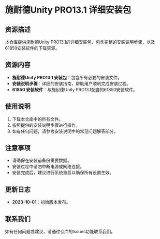 # 施耐德Unity PRO13.1 详细安装包

## 资源描述

本仓库提供施耐德Unity PRO13.1的详细安装包，包含完整的安装说明步骤，以及61850安装软件的下载资源。

## 资源内容

- **施耐德Unity PRO13.1 安装包**：包含所有必要的安装文件。
- **安装说明步骤**：详细的安装指南，帮助用户顺利完成安装过程。
- **61850 安装软件**：与施耐德Unity PRO13.1配套的61850安装软件。

## 使用说明

1. 下载本仓库中的所有文件。
2. 按照提供的安装说明步骤进行操作。
3. 如有任何问题，请参考安装说明中的常见问题解答部分。

## 注意事项

- 请确保在安装前备份重要数据。
- 安装过程中请勿中断电源或网络连接。
- 安装完成后，建议进行系统重启以确保所有设置生效。

## 更新日志

- **2023-10-01**：初始版本发布。

## 联系我们

如有任何问题或建议，请通过仓库的Issues功能联系我们。